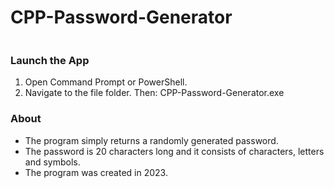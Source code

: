 # CPP-Password-Generator

<img src=""/>

### Launch the App

1) Open Command Prompt or PowerShell.
2) Navigate to the file folder. Then: CPP-Password-Generator.exe

### About

- The program simply returns a randomly generated password.
- The password is 20 characters long and it consists of characters, letters and symbols.
- The program was created in 2023.
